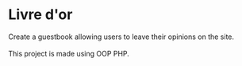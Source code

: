 # Livre d'or
Create a guestbook allowing users to leave their opinions on the site.
<br><br>
This project is made using OOP PHP.
